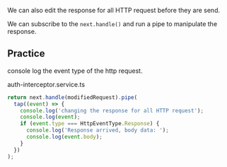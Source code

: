 We can also edit the response for all HTTP request before they are send.

We can subscribe to the `next.handle()` and run a pipe to manipulate the response.
## Practice 

console log the event type of the http request.

auth-interceptor.service.ts

```ts
return next.handle(modifiedRequest).pipe(
  tap((event) => {
    console.log('changing the response for all HTTP request');
    console.log(event);
    if (event.type === HttpEventType.Response) {
      console.log('Response arrived, body data: ');
      console.log(event.body);
    }
  })
);
```

